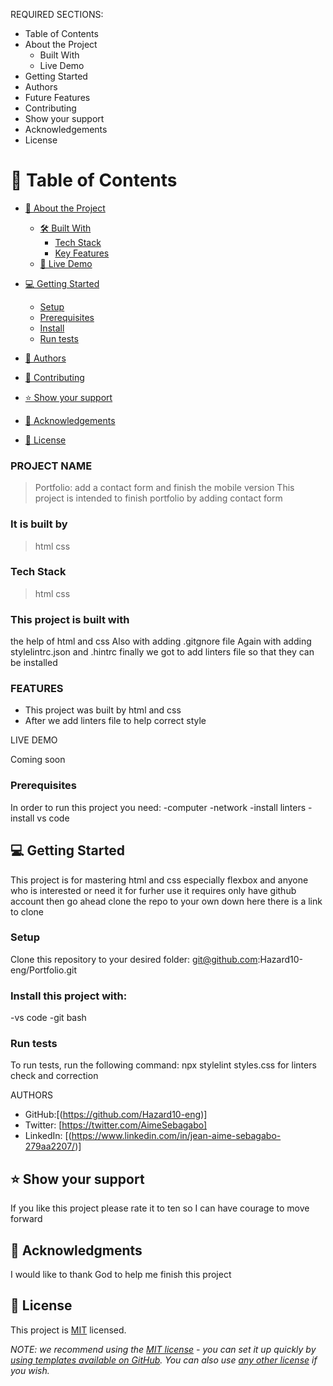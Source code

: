 REQUIRED SECTIONS:
- Table of Contents
- About the Project
  - Built With
  - Live Demo
- Getting Started
- Authors
- Future Features
- Contributing
- Show your support
- Acknowledgements
- License


# 📗 Table of Contents

- [📖 About the Project](#about-project)
  - [🛠 Built With](#built-with)
    - [Tech Stack](#tech-stack)
    - [Key Features](#key-features)
  - [🚀 Live Demo](#live-demo)
- [💻 Getting Started](#getting-started)
  - [Setup](#setup)
  - [Prerequisites](#prerequisites)
  - [Install](#install)
  - [Run tests](#run-tests)
- [👥 Authors](#authors)
- [🤝 Contributing](#contributing)
- [⭐️ Show your support](#support)
- [🙏 Acknowledgements](#acknowledgements)

- [📝 License](#license)

### PROJECT NAME

>Portfolio: add a contact form and finish the mobile version
> This project is intended to finish portfolio by adding contact form




### It is built by 
>html
>css

 ### Tech Stack
 >html
 >css

### This project is built with 
the help of html and css
Also with adding .gitgnore file
Again with adding stylelintrc.json and .hintrc
finally we  got to add linters file so that they can be installed

### FEATURES

- This project was built by html and css
- After we add linters file to help correct style

 LIVE DEMO

Coming soon

### Prerequisites

In order to run this project you need:
-computer
-network
-install linters 
-install vs code 

## 💻 Getting Started 
This project is for mastering html and css especially flexbox and anyone who is interested or need it for furher use it requires only have github account then go ahead clone the repo to your own
down here there is a link to clone 

### Setup
Clone this repository to your desired folder:
git@github.com:Hazard10-eng/Portfolio.git


### Install this project with:
 -vs code
 -git bash

### Run tests

To run tests, run the following command:
npx stylelint styles.css for linters check and correction

 AUTHORS 

- GitHub:[(https://github.com/Hazard10-eng)]
- Twitter: [https://twitter.com/AimeSebagabo]
- LinkedIn: [(https://www.linkedin.com/in/jean-aime-sebagabo-279aa2207/)]

## ⭐️ Show your support

If you like this project please rate it to ten so I can have courage to move forward 

## 🙏 Acknowledgments 

I would like to thank God to help me finish this project

## 📝 License 

This project is [MIT](./LICENSE) licensed.

_NOTE: we recommend using the [MIT license](https://choosealicense.com/licenses/mit/) - you can set it up quickly by [using templates available on GitHub](https://docs.github.com/en/communities/setting-up-your-project-for-healthy-contributions/adding-a-license-to-a-repository). You can also use [any other license](https://choosealicense.com/licenses/) if you wish._

